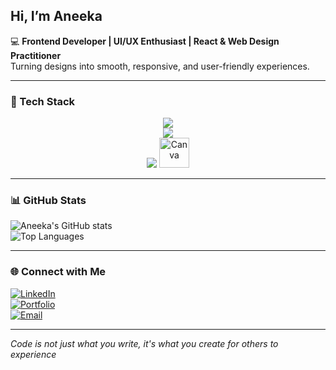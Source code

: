 ## Hi, I’m Aneeka  
💻 **Frontend Developer | UI/UX Enthusiast | React & Web Design Practitioner**  
Turning designs into smooth, responsive, and user-friendly experiences.

---

### 🎯 Tech Stack

<p align="center">
  <!-- Core Web -->
  <img src="https://skillicons.dev/icons?i=html,css,bootstrap,js,react" />
  <br>
  <!-- Tools & Hosting -->
  <img src="https://skillicons.dev/icons?i=git,github,netlify,vscode,vite,figma" />
  <br>
  <!-- AI Tools -->
  <img src="https://skillicons.dev/icons?i=cursor" />
  <!-- Design -->
  <img src="https://upload.wikimedia.org/wikipedia/commons/0/08/Canva_icon_2021.svg" width="48" height="48" title="Canva"/>
</p>


---

### 📊 GitHub Stats

![Aneeka's GitHub stats](https://github-readme-stats.vercel.app/api?username=aneeka026&show_icons=true&theme=tokyonight)  
![Top Languages](https://github-readme-stats.vercel.app/api/top-langs/?username=aneeka026&layout=compact&theme=tokyonight)

---

### 🌐 Connect with Me

[![LinkedIn](https://img.shields.io/badge/LinkedIn-0077B5?style=for-the-badge&logo=linkedin&logoColor=white)](https://www.linkedin.com/in/aneeka-a74166204/)  
[![Portfolio](https://img.shields.io/badge/Portfolio-000000?style=for-the-badge&logo=vercel&logoColor=white)](https://anee-portfolio.netlify.app/)  
[![Email](https://img.shields.io/badge/Email-D14836?style=for-the-badge&logo=gmail&logoColor=white)](mailto:aneeka.0026@gmail.com)  

---

*Code is not just what you write, it's what you create for others to experience*
